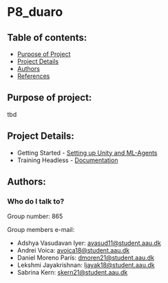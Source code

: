 # P8_duaro

## Table of contents:

- [Purpose of Project](#Purpose-Started)
- [Project Details](#Project-Details)
- [Authors](#Authors)
- [References](#References)

## Purpose of project:

tbd


## Project Details: 
* Getting Started - [Setting up Unity and ML-Agents](docs/GettingStarted/GettingStarted.md)
* Training Headless - [Documentation](docs/Run-Headless-Training.md)

## Authors:

### Who do I talk to? ###

Group number: 865

Group members e-mail:
* Adshya Vasudavan Iyer: avasud11@student.aau.dk
* Andrei Voica: avoica18@student.aau.dk
* Daniel Moreno París: dmoren21@student.aau.dk
* Lekshmi Jayakrishnan: ljayak18@student.aau.dk
* Sabrina Kern: skern21@student.aau.dk
